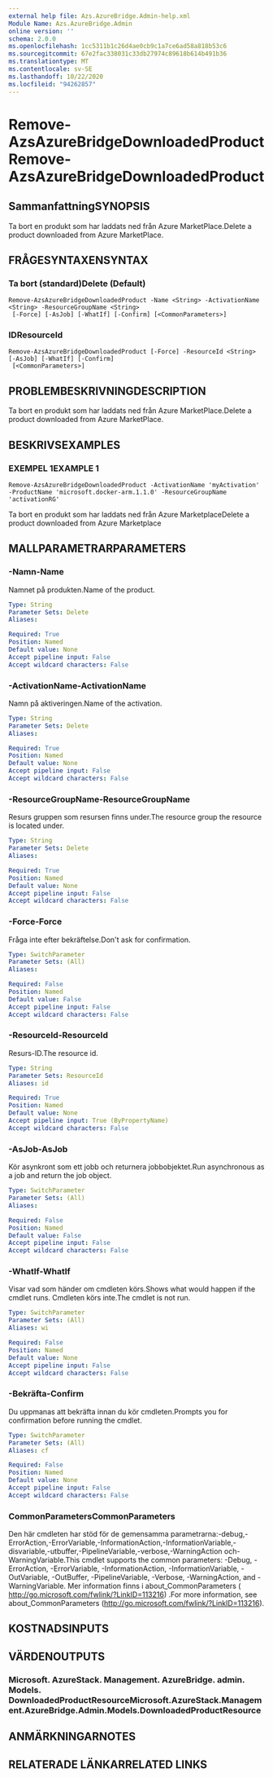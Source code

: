 ```yaml
---
external help file: Azs.AzureBridge.Admin-help.xml
Module Name: Azs.AzureBridge.Admin
online version: ''
schema: 2.0.0
ms.openlocfilehash: 1cc5311b1c26d4ae0cb9c1a7ce6ad58a818b53c6
ms.sourcegitcommit: 67e2fac338031c33db27974c89618b614b491b36
ms.translationtype: MT
ms.contentlocale: sv-SE
ms.lasthandoff: 10/22/2020
ms.locfileid: "94262857"
---
```

# <span data-ttu-id="b2be6-101">Remove-AzsAzureBridgeDownloadedProduct</span><span class="sxs-lookup"><span data-stu-id="b2be6-101">Remove-AzsAzureBridgeDownloadedProduct</span></span>

## <span data-ttu-id="b2be6-102">Sammanfattning</span><span class="sxs-lookup"><span data-stu-id="b2be6-102">SYNOPSIS</span></span>
<span data-ttu-id="b2be6-103">Ta bort en produkt som har laddats ned från Azure MarketPlace.</span><span class="sxs-lookup"><span data-stu-id="b2be6-103">Delete a product downloaded from Azure MarketPlace.</span></span>

## <span data-ttu-id="b2be6-104">FRÅGESYNTAXEN</span><span class="sxs-lookup"><span data-stu-id="b2be6-104">SYNTAX</span></span>

### <span data-ttu-id="b2be6-105">Ta bort (standard)</span><span class="sxs-lookup"><span data-stu-id="b2be6-105">Delete (Default)</span></span>
```
Remove-AzsAzureBridgeDownloadedProduct -Name <String> -ActivationName <String> -ResourceGroupName <String>
 [-Force] [-AsJob] [-WhatIf] [-Confirm] [<CommonParameters>]
```

### <span data-ttu-id="b2be6-106">ID</span><span class="sxs-lookup"><span data-stu-id="b2be6-106">ResourceId</span></span>
```
Remove-AzsAzureBridgeDownloadedProduct [-Force] -ResourceId <String> [-AsJob] [-WhatIf] [-Confirm]
 [<CommonParameters>]
```

## <span data-ttu-id="b2be6-107">PROBLEMBESKRIVNING</span><span class="sxs-lookup"><span data-stu-id="b2be6-107">DESCRIPTION</span></span>
<span data-ttu-id="b2be6-108">Ta bort en produkt som har laddats ned från Azure MarketPlace.</span><span class="sxs-lookup"><span data-stu-id="b2be6-108">Delete a product downloaded from Azure MarketPlace.</span></span>

## <span data-ttu-id="b2be6-109">BESKRIVS</span><span class="sxs-lookup"><span data-stu-id="b2be6-109">EXAMPLES</span></span>

### <span data-ttu-id="b2be6-110">EXEMPEL 1</span><span class="sxs-lookup"><span data-stu-id="b2be6-110">EXAMPLE 1</span></span>
```
Remove-AzsAzureBridgeDownloadedProduct -ActivationName 'myActivation' -ProductName 'microsoft.docker-arm.1.1.0' -ResourceGroupName 'activationRG'
```

<span data-ttu-id="b2be6-111">Ta bort en produkt som har laddats ned från Azure Marketplace</span><span class="sxs-lookup"><span data-stu-id="b2be6-111">Delete a product downloaded from Azure Marketplace</span></span>

## <span data-ttu-id="b2be6-112">MALLPARAMETRAR</span><span class="sxs-lookup"><span data-stu-id="b2be6-112">PARAMETERS</span></span>

### <span data-ttu-id="b2be6-113">-Namn</span><span class="sxs-lookup"><span data-stu-id="b2be6-113">-Name</span></span>
<span data-ttu-id="b2be6-114">Namnet på produkten.</span><span class="sxs-lookup"><span data-stu-id="b2be6-114">Name of the product.</span></span>

```yaml
Type: String
Parameter Sets: Delete
Aliases:

Required: True
Position: Named
Default value: None
Accept pipeline input: False
Accept wildcard characters: False
```

### <span data-ttu-id="b2be6-115">-ActivationName</span><span class="sxs-lookup"><span data-stu-id="b2be6-115">-ActivationName</span></span>
<span data-ttu-id="b2be6-116">Namn på aktiveringen.</span><span class="sxs-lookup"><span data-stu-id="b2be6-116">Name of the activation.</span></span>

```yaml
Type: String
Parameter Sets: Delete
Aliases:

Required: True
Position: Named
Default value: None
Accept pipeline input: False
Accept wildcard characters: False
```

### <span data-ttu-id="b2be6-117">-ResourceGroupName</span><span class="sxs-lookup"><span data-stu-id="b2be6-117">-ResourceGroupName</span></span>
<span data-ttu-id="b2be6-118">Resurs gruppen som resursen finns under.</span><span class="sxs-lookup"><span data-stu-id="b2be6-118">The resource group the resource is located under.</span></span>

```yaml
Type: String
Parameter Sets: Delete
Aliases:

Required: True
Position: Named
Default value: None
Accept pipeline input: False
Accept wildcard characters: False
```

### <span data-ttu-id="b2be6-119">-Force</span><span class="sxs-lookup"><span data-stu-id="b2be6-119">-Force</span></span>
<span data-ttu-id="b2be6-120">Fråga inte efter bekräftelse.</span><span class="sxs-lookup"><span data-stu-id="b2be6-120">Don't ask for confirmation.</span></span>

```yaml
Type: SwitchParameter
Parameter Sets: (All)
Aliases:

Required: False
Position: Named
Default value: False
Accept pipeline input: False
Accept wildcard characters: False
```

### <span data-ttu-id="b2be6-121">-ResourceId</span><span class="sxs-lookup"><span data-stu-id="b2be6-121">-ResourceId</span></span>
<span data-ttu-id="b2be6-122">Resurs-ID.</span><span class="sxs-lookup"><span data-stu-id="b2be6-122">The resource id.</span></span>

```yaml
Type: String
Parameter Sets: ResourceId
Aliases: id

Required: True
Position: Named
Default value: None
Accept pipeline input: True (ByPropertyName)
Accept wildcard characters: False
```

### <span data-ttu-id="b2be6-123">-AsJob</span><span class="sxs-lookup"><span data-stu-id="b2be6-123">-AsJob</span></span>
<span data-ttu-id="b2be6-124">Kör asynkront som ett jobb och returnera jobbobjektet.</span><span class="sxs-lookup"><span data-stu-id="b2be6-124">Run asynchronous as a job and return the job object.</span></span>

```yaml
Type: SwitchParameter
Parameter Sets: (All)
Aliases:

Required: False
Position: Named
Default value: False
Accept pipeline input: False
Accept wildcard characters: False
```

### <span data-ttu-id="b2be6-125">-WhatIf</span><span class="sxs-lookup"><span data-stu-id="b2be6-125">-WhatIf</span></span>
<span data-ttu-id="b2be6-126">Visar vad som händer om cmdleten körs.</span><span class="sxs-lookup"><span data-stu-id="b2be6-126">Shows what would happen if the cmdlet runs.</span></span>
<span data-ttu-id="b2be6-127">Cmdleten körs inte.</span><span class="sxs-lookup"><span data-stu-id="b2be6-127">The cmdlet is not run.</span></span>

```yaml
Type: SwitchParameter
Parameter Sets: (All)
Aliases: wi

Required: False
Position: Named
Default value: None
Accept pipeline input: False
Accept wildcard characters: False
```

### <span data-ttu-id="b2be6-128">-Bekräfta</span><span class="sxs-lookup"><span data-stu-id="b2be6-128">-Confirm</span></span>
<span data-ttu-id="b2be6-129">Du uppmanas att bekräfta innan du kör cmdleten.</span><span class="sxs-lookup"><span data-stu-id="b2be6-129">Prompts you for confirmation before running the cmdlet.</span></span>

```yaml
Type: SwitchParameter
Parameter Sets: (All)
Aliases: cf

Required: False
Position: Named
Default value: None
Accept pipeline input: False
Accept wildcard characters: False
```

### <span data-ttu-id="b2be6-130">CommonParameters</span><span class="sxs-lookup"><span data-stu-id="b2be6-130">CommonParameters</span></span>
<span data-ttu-id="b2be6-131">Den här cmdleten har stöd för de gemensamma parametrarna:-debug,-ErrorAction,-ErrorVariable,-InformationAction,-InformationVariable,-disvariable,-utbuffer,-PipelineVariable,-verbose,-WarningAction och-WarningVariable.</span><span class="sxs-lookup"><span data-stu-id="b2be6-131">This cmdlet supports the common parameters: -Debug, -ErrorAction, -ErrorVariable, -InformationAction, -InformationVariable, -OutVariable, -OutBuffer, -PipelineVariable, -Verbose, -WarningAction, and -WarningVariable.</span></span> <span data-ttu-id="b2be6-132">Mer information finns i about_CommonParameters ( http://go.microsoft.com/fwlink/?LinkID=113216) .</span><span class="sxs-lookup"><span data-stu-id="b2be6-132">For more information, see about_CommonParameters (http://go.microsoft.com/fwlink/?LinkID=113216).</span></span>

## <span data-ttu-id="b2be6-133">KOSTNADS</span><span class="sxs-lookup"><span data-stu-id="b2be6-133">INPUTS</span></span>

## <span data-ttu-id="b2be6-134">VÄRDEN</span><span class="sxs-lookup"><span data-stu-id="b2be6-134">OUTPUTS</span></span>

### <span data-ttu-id="b2be6-135">Microsoft. AzureStack. Management. AzureBridge. admin. Models. DownloadedProductResource</span><span class="sxs-lookup"><span data-stu-id="b2be6-135">Microsoft.AzureStack.Management.AzureBridge.Admin.Models.DownloadedProductResource</span></span>

## <span data-ttu-id="b2be6-136">ANMÄRKNINGAR</span><span class="sxs-lookup"><span data-stu-id="b2be6-136">NOTES</span></span>

## <span data-ttu-id="b2be6-137">RELATERADE LÄNKAR</span><span class="sxs-lookup"><span data-stu-id="b2be6-137">RELATED LINKS</span></span>
